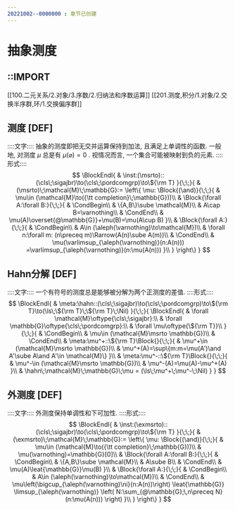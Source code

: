 ```yaml
---
20221002--0000000 : 章节已创建
---
```

# 抽象测度
## ::IMPORT
[[100.二元关系/2.对象/3.序数/2.归纳法和序数运算]]
[[201.测度,积分/1.对象/2.交换半序群,环/1.交换偏序群]]

## 测度 [DEF]
::::文字::::
抽象的测度即把无交并运算保持到加法, 且满足上单调性的函数. 
一般地, 对测度 $\mu$ 总是有 $\mu(\varnothing)=0$ . 视情况而言, 一个集合可能被映射到负的元素. 
::::形式::::
$$
\BlockEndl{
    & \inst:(\msrto)::(\cls\;\sigajbr)\to(\cls\;\pordcomgrp)\to\${\rm T}
}{\;\;}{
    & (\msrto)\;\mathcal{M}\;\mathbb{G}:=
    \left\{
        \mu:
        \Block{(\and)}{\;\;}{
            & \mu\in (\mathcal{M}\to({\tt completion}\;\mathbb{G}))\\
            & \Block{\forall A:\forall B:}{\;\;}{
                & \CondBegin\\
                & \{A,B\}\sube \mathcal{M}\\
                & A\cap B=\varnothing\\
                & \CondEnd\\
                & \mu(A)\overset{@\mathbb{G}}+\mu(B)=\mu(A\cup B)
            }\\
            & \Block{\forall A:}{\;\;}{
                & \CondBegin\\
                & A\in (\aleph(\varnothing)\to\mathcal{M})\\
                & \forall n:\forall m:
                    (n\preceq m)\Rarrow(A(n)\sube A(m))\\
                & \CondEnd\\
                & \mu(\varlimsup_{\aleph(\varnothing)}(n:A(n)))
                    =\varlimsup_{\aleph(\varnothing)}(n:\mu(A(n)))
            }\\
        }
    \right\}
}
$$

## Hahn分解 [DEF]
::::文字::::
一个有符号的测度总是能够被分解为两个正测度的差值. 
::::形式::::
$$
\BlockEndl{
    & \meta:\hahn::(\cls\;\sigajbr)\to(\cls\;\pordcomgrp)\to\${\rm T}\to(\ls\;\${\rm T}\;\${\rm T}\;\Nil)
}{\;\;}{
    \BlockEndl{
        & \forall \mathcal{M}\oftype{\cls\;\sigajbr}:\\
        & \forall \mathbb{G}\oftype{\cls\;\pordcomgrp}:\\
        & \forall \mu\oftype{\${\rm T}}\\
    }{\;\;}{
        & \CondBegin\\
        & \mu\in (\mathcal{M}\msrto \mathbb{G})\\
        & \CondEnd\\
        & \meta:\mu^+::\${\rm T}\Block{}{\;\;}{
            & \mu^+\in (\mathcal{M}\msrto \mathbb{G})\\
            & \mu^+(A)=\sup\{m:m=\mu(A')\and A'\sube A\and A'\in \mathcal{M}\}
        }\\
        & \meta:\mu^-::\${\rm T}\Block{}{\;\;}{
            & \mu^-\in (\mathcal{M}\msrto \mathbb{G})\\
            & \mu^-(A)=\mu(A)-\mu^+(A)
        }\\
        & \hahn\;\mathcal{M}\;\mathbb{G}\;\mu = (\ls\;\mu^+\;\mu^-\;\Nil)
    }
}
$$

## 外测度 [DEF]
::::文字::::
外测度保持单调性和下可加性. 
::::形式::::
$$
\BlockEndl{
    & \inst:(\exmsrto)::(\cls\;\sigajbr)\to(\cls\;\pordcomgrp)\to\${\rm T}
}{\;\;}{
    & (\exmsrto)\;\mathcal{M}\;\mathbb{G}:=
    \left\{
        \mu:
        \Block{(\and)}{\;\;}{
            & \mu\in (\mathcal{M}\to({\tt completion}\;\mathbb{G}))\\
            & \mu(\varnothing)=\mathbb{G}[0]\\
            & \Block{\forall A:\forall B:}{\;\;}{
                & \CondBegin\\
                & \{A,B\}\sube \mathcal{M}\\
                & A\sube B\\
                & \CondEnd\\
                & \mu(A)\leat{\mathbb{G}}\mu(B)
            }\\
            & \Block{\forall A:}{\;\;}{
                & \CondBegin\\
                & A\in (\aleph(\varnothing)\to\mathcal{M})\\
                & \CondEnd\\
                & \mu\left(\bigcup_{\aleph(\varnothing)\ni}(n:A(n))\right)
                    \leat{\mathbb{G}}
                    \limsup_{\aleph(\varnothing)}
                    \left(
                        N:\sum_{@\mathbb{G};\,n\preceq N} (n:\mu(A(n)))
                    \right)
            }\\
        }
    \right\}
}
$$
